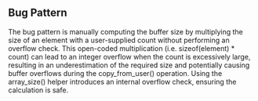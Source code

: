 ## Bug Pattern

The bug pattern is manually computing the buffer size by multiplying the size of an element with a user-supplied count without performing an overflow check. This open-coded multiplication (i.e. sizeof(element) * count) can lead to an integer overflow when the count is excessively large, resulting in an underestimation of the required size and potentially causing buffer overflows during the copy_from_user() operation. Using the array_size() helper introduces an internal overflow check, ensuring the calculation is safe.